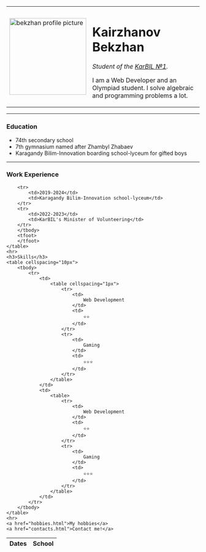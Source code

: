 <!DOCTYPE html>
<html lang="en">

<head>
    <meta charset="UTF-8">
    <title> bwkcherie </title>
</head>

<body>
    <table cellspacing="15">
        <tr>
            <td>
                <img height="200px" src="images/IMG_7372-modified.png" alt="bekzhan profile picture">
            </td>
            <td>
                <h1> Kairzhanov Bekzhan </h1>
                <p> <em> Student of the <a href="https://karagandyboysbilim.edupage.org/">KarBIL №1</a>. </em> </p>
                <p> I am a Web Developer and an Olympiad student. I solve algebraic and programming problems a lot. </p>
            </td>
        </tr>
    </table>
    <hr>
    <h3> Education </h3>
    <ul>
        <li>74th secondary school</li>
        <li>7th gymnasium named after Zhambyl Zhabaev</li>
        <li>Karagandy Bilim-Innovation boarding school-lyceum for gifted boys</li>
    </ul>
    <hr>
    <h3>Work Experience</h3>
    <table cellspacing="10px">
        <thead>
            <th>Dates</th>
            <th>School</th>
        </thead>
        <tbody>

        <tr>
            <td>2019-2024</td>
            <td>Karagandy Bilim-Innovation school-lyceum</td>
        </tr>
        <tr>
            <td>2022-2023</td>
            <td>KarBIL's Minister of Volunteering</td>
        </tr>
        </tbody>
        <tfoot>
        </tfoot>
    </table>
    <hr>
    <h3>Skills</h3>
    <table cellspacing="10px">
        <tbody>
            <tr>
                <td>
                    <table cellspacing="1px">
                        <tr>
                            <td>
                                Web Development
                            </td>
                            <td>
                                ⭐⭐
                            </td>
                        </tr>
                        <tr>
                            <td>
                                Gaming
                            </td>
                            <td>
                                ⭐⭐⭐
                            </td>
                        </tr>
                    </table>
                </td>
                <td>
                    <table>
                        <tr>
                            <td>
                                Web Development
                            </td>
                            <td>
                                ⭐⭐
                            </td>
                        </tr>
                        <tr>
                            <td>
                                Gaming
                            </td>
                            <td>
                                ⭐⭐⭐
                            </td>
                        </tr>
                    </table>
                </td>
            </tr>
        </tbody>
    </table>
    <hr>
    <a href="hobbies.html">My hobbies</a>
    <a href="contacts.html">Contact me!</a>
</body>

</html>
